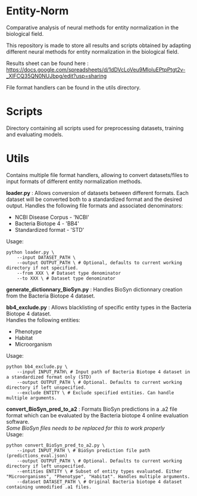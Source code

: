# Entity-Norm

Comparative analysis of neural methods for entity normalization in the biological field.

This repository is made to store all results and scripts obtained by adapting different neural methods for entity normalization in the biological field.

Results sheet can be found here : https://docs.google.com/spreadsheets/d/1dDVcLoVeu9MloluEPtpPtgt2v-_XlFCQ35QN0NUJbpg/edit?usp=sharing

File format handlers can be found in the utils directory.

# Scripts
Directory containing all scripts used for preprocessing datasets, training and evaluating models. 

# Utils
Contains multiple file format handlers, allowing to convert datasets/files to input formats of different entity normalization methods.

**loader.py** : Allows conversion of datasets between different formats. Each dataset will be converted both to a standardized format and the desired output.
Handles the following file formats and associated denominators:
* NCBI Disease Corpus - 'NCBI'  
* Bacteria Biotope 4 - 'BB4'  
* Standardized format - 'STD'  

Usage:
```
python loader.py \
    --input DATASET_PATH \
    --output OUTPUT_PATH \ # Optional, defaults to current working directory if not specified.
    --from XXX \ # Dataset type denominator
    --to XXX \ # Dataset type denominator
```

**generate_dictionnary_BioSyn.py** : Handles BioSyn dictionnary creation from the Bacteria Biotope 4 dataset.  


**bb4_exclude.py** : Allows blacklisting of specific entity types in the Bacteria Biotope 4 dataset.  
Handles the following entities:   
* Phenotype  
* Habitat  
* Microorganism  

Usage:
```
python bb4_exclude.py \
    --input INPUT_PATH\ # Input path of Bacteria Biotope 4 dataset in a standardized format only (STD)
    --output OUTPUT_PATH \ # Optional. Defaults to current working directory if left unspecified.
    --exclude ENTITY \ # Exclude specified entities. Can handle multiple arguments.
```


**convert_BioSyn_pred_to_a2** : Formats BioSyn predictions in a .a2 file format which can be evaluated by the Bacteria biotope 4 online evaluation software.  
*Some BioSyn files needs to be replaced for this to work properly*  
Usage:
```
python convert_BioSyn_pred_to_a2.py \
    --input INPUT_PATH \ # BioSyn prediction file path (predictions_eval.json)
    --output OUTPUT_PATH \ # Optional. Defaults to current working directory if left unspecified.
    --entities ENTITY \ # Subset of entity types evaluated. Either "Microorganisms", "Phenotype", "Habitat". Handles multiple arguments.
    --dataset DATASET_PATH \ # Original Bacteria biotope 4 dataset containing unmodified .a1 files.
```
